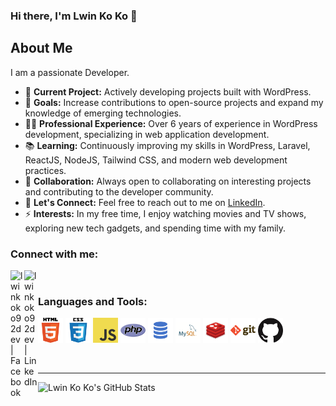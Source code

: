 ### Hi there, I'm Lwin Ko Ko 👋

## About Me

I am a passionate Developer.

- 🌱 **Current Project:** Actively developing projects built with WordPress.
- 🥅 **Goals:** Increase contributions to open-source projects and expand my knowledge of emerging technologies.
- 👨‍💻 **Professional Experience:** Over 6 years of experience in WordPress development, specializing in web application development.
- 📚 **Learning:** Continuously improving my skills in WordPress, Laravel, ReactJS, NodeJS, Tailwind CSS, and modern web development practices.
- 🤝 **Collaboration:** Always open to collaborating on interesting projects and contributing to the developer community.
- 💬 **Let's Connect:** Feel free to reach out to me on [LinkedIn](https://www.linkedin.com/in/lwin-ko-ko-92-dev).
- ⚡ **Interests:** In my free time, I enjoy watching movies and TV shows, exploring new tech gadgets, and spending time with my family.

### Connect with me:

[<img align="left" alt="lwinkoko92dev | Facebook" width="22px" src="https://cdn.jsdelivr.net/npm/simple-icons@v3/icons/facebook.svg" />](https://www.facebook.com/nyan.kyal.gyi)
[<img align="left" alt="lwinkoko92dev | LinkedIn" width="22px" src="https://cdn.jsdelivr.net/npm/simple-icons@v3/icons/linkedin.svg" />](https://www.linkedin.com/in/lwin-ko-ko-92-dev)

<br />

### Languages and Tools:

<code><img alt="HTML" height="40" src="https://raw.githubusercontent.com/github/explore/80688e429a7d4ef2fca1e82350fe8e3517d3494d/topics/html/html.png" /></code>
<code><img alt="CSS" height="40" src="https://raw.githubusercontent.com/github/explore/80688e429a7d4ef2fca1e82350fe8e3517d3494d/topics/css/css.png" /></code>
<code><img alt="Java Script" height="40" src="https://raw.githubusercontent.com/github/explore/80688e429a7d4ef2fca1e82350fe8e3517d3494d/topics/javascript/javascript.png" /></code>
<code><img alt="PHP" height="40" src="https://raw.githubusercontent.com/github/explore/80688e429a7d4ef2fca1e82350fe8e3517d3494d/topics/php/php.png" /></code>
<code><img alt="SQL" height="40" src="https://raw.githubusercontent.com/github/explore/80688e429a7d4ef2fca1e82350fe8e3517d3494d/topics/sql/sql.png" /></code>
<code><img alt="MySQL" height="40" src="https://raw.githubusercontent.com/github/explore/80688e429a7d4ef2fca1e82350fe8e3517d3494d/topics/mysql/mysql.png" /></code>
<code><img alt="Redis" height="40" src="https://raw.githubusercontent.com/github/explore/80688e429a7d4ef2fca1e82350fe8e3517d3494d/topics/redis/redis.png" /></code>
<code><img alt="Git" height="40" src="https://raw.githubusercontent.com/github/explore/80688e429a7d4ef2fca1e82350fe8e3517d3494d/topics/git/git.png" /></code>
<code><img alt="Github" height="40" src="https://raw.githubusercontent.com/github/explore/78df643247d429f6cc873026c0622819ad797942/topics/github/github.png" /></code>


<br />

---

<img align="left" alt="Lwin Ko Ko's GitHub Stats" src="https://github-readme-stats.vercel.app/api?username=lwinkoko92dev&show_icons=true&hide_border=true" />

[facebook]: (https://www.facebook.com/nyan.kyal.gyi)
[linkedin]: (https://www.linkedin.com/in/lwin-ko-ko-92-dev)
